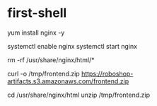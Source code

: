 # first-shell
yum install nginx -y 

systemctl enable nginx
systemctl start nginx 

rm -rf /usr/share/nginx/html/* 

curl -o /tmp/frontend.zip https://roboshop-artifacts.s3.amazonaws.com/frontend.zip 

cd /usr/share/nginx/html
unzip /tmp/frontend.zip

